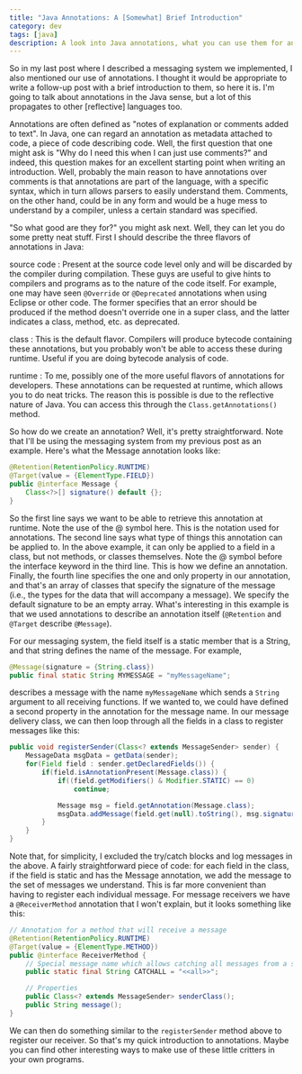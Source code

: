 ```yaml
---
title: "Java Annotations: A [Somewhat] Brief Introduction"
category: dev
tags: [java]
description: A look into Java annotations, what you can use them for and how you can write your own.
---
```


So in my last post where I described a messaging system we implemented, I also mentioned our use of
annotations. I thought it would be appropriate to write a follow-up post with a brief introduction
to them, so here it is. I'm going to talk about annotations in the Java sense, but a lot of this
propagates to other \[reflective\] languages too.

Annotations are often defined as "notes of explanation or comments added to text". In Java, one can
regard an annotation as metadata attached to code, a piece of code describing code. Well, the first
question that one might ask is "Why do I need this when I can just use comments?" and indeed, this
question makes for an excellent starting point when writing an introduction. Well, probably the main
reason to have annotations over comments is that annotations are part of the language, with a
specific syntax, which in turn allows parsers to easily understand them. Comments, on the other
hand, could be in any form and would be a huge mess to understand by a compiler, unless a certain
standard was specified.

"So what good are they for?" you might ask next. Well, they can let you do some pretty neat stuff.
First I should describe the three flavors of annotations in Java:

source code : Present at the source code level only and will be discarded by the compiler during
compilation. These guys are useful to give hints to compilers and programs as to the nature of the
code itself. For example, one may have seen `@Override` or `@Deprecated` annotations when using
Eclipse or other code. The former specifies that an error should be produced if the method doesn't
override one in a super class, and the latter indicates a class, method, etc. as deprecated.

class : This is the default flavor. Compilers will produce bytecode containing these annotations,
but you probably won't be able to access these during runtime. Useful if you are doing bytecode
analysis of code.

runtime : To me, possibly one of the more useful flavors of annotations for developers. These
annotations can be requested at runtime, which allows you to do neat tricks. The reason this is
possible is due to the reflective nature of Java. You can access this through the
`Class.getAnnotations()` method.

So how do we create an annotation? Well, it's pretty straightforward. Note that I'll be using the
messaging system from my previous post as an example. Here's what the Message annotation looks like:

```java
@Retention(RetentionPolicy.RUNTIME)
@Target(value = {ElementType.FIELD})
public @interface Message {
    Class<?>[] signature() default {};
}
```

So the first line says we want to be able to retrieve this annotation at runtime. Note the use of
the @ symbol here. This is the notation used for annotations. The second line says what type of
things this annotation can be applied to. In the above example, it can only be applied to a field in
a class, but not methods, or classes themselves. Note the @ symbol before the interface keyword in
the third line. This is how we define an annotation. Finally, the fourth line specifies the one and
only property in our annotation, and that's an array of classes that specify the signature of the
message (i.e., the types for the data that will accompany a message). We specify the default
signature to be an empty array. What's interesting in this example is that we used annotations to
describe an annotation itself (`@Retention` and `@Target` describe `@Message`).

For our messaging system, the field itself is a static member that is a String, and that string
defines the name of the message. For example,

```java
@Message(signature = {String.class})
public final static String MYMESSAGE = "myMessageName";
```

describes a message with the name `myMessageName` which sends a `String` argument to all receiving
functions. If we wanted to, we could have defined a second property in the annotation for the
message name. In our message delivery class, we can then loop through all the fields in a class to
register messages like this:

```java
public void registerSender(Class<? extends MessageSender> sender) {
    MessageData msgData = getData(sender);
    for(Field field : sender.getDeclaredFields()) {
        if(field.isAnnotationPresent(Message.class)) {
            if((field.getModifiers() & Modifier.STATIC) == 0)
                continue;

            Message msg = field.getAnnotation(Message.class);
            msgData.addMessage(field.get(null).toString(), msg.signature());
        }
    }
}
```

Note that, for simplicity, I excluded the try/catch blocks and log messages in the above. A fairly
straightforward piece of code: for each field in the class, if the field is static and has the
Message annotation, we add the message to the set of messages we understand. This is far more
convenient than having to register each individual message. For message receivers we have a
`@ReceiverMethod` annotation that I won't explain, but it looks something like this:

```java
// Annotation for a method that will receive a message
@Retention(RetentionPolicy.RUNTIME)
@Target(value = {ElementType.METHOD})
public @interface ReceiverMethod {
    // Special message name which allows catching all messages from a sender
    public static final String CATCHALL = "<<all>>";

    // Properties
    public Class<? extends MessageSender> senderClass();
    public String message();
}
```

We can then do something similar to the `registerSender` method above to register our receiver. So
that's my quick introduction to annotations. Maybe you can find other interesting ways to make use
of these little critters in your own programs.
